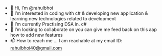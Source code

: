 - 👋 Hi, I’m @rahulbhoi
- 👀 I’m interested in coding with c# & developing new application & learning new technologies related to development
- 🌱 I’m currently Practising DSA in. c#
- 💞️ I’m looking to collaborate on you can give me feed back on this aap how to add new features
- 📫 How to reach me ... I am reachable at my email ID: rahulbhoi40@gmail.com

<!---
rahulbhoi/rahulbhoi is a ✨ special ✨ repository because its `README.md` (this file) appears on your GitHub profile.
You can click the Preview link to take a look at your changes.
--->
